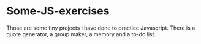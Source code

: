 # Some-JS-exercises

Those are some tiny projects i have done to practice Javascript.
There is a quote generator, a group maker, a memory and a to-do list.
